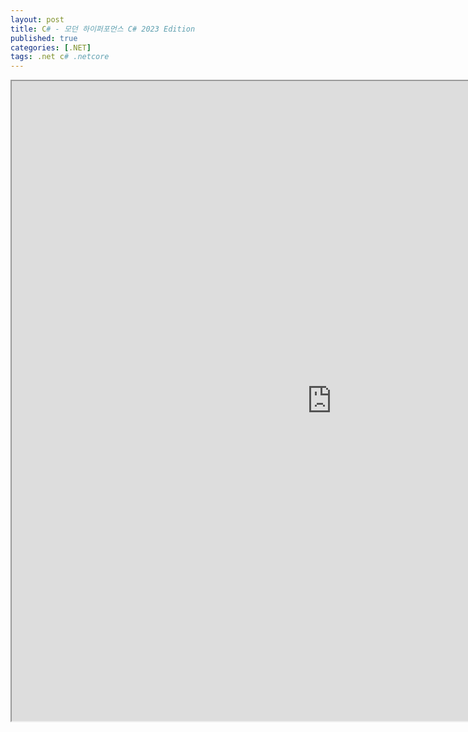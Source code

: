 ```yaml
---
layout: post
title: C# - 모던 하이퍼포먼스 C# 2023 Edition
published: true
categories: [.NET]
tags: .net c# .netcore
---  
```

<iframe width="1024" height="1024" src="https://docs.google.com/document/d/e/2PACX-1vSOZa_T1RtsFY18izYR6r4QVzUhTfHUApd8kBR5_wEEqMgp8EGd02eZLDt15lSJ8D0CLjCWiVxj4X25/pub?embedded=true"></iframe>    
   